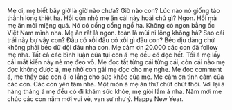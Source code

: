 Mẹ ơi, mẹ biết bây giờ là giờ nào chưa? Giờ nào con? Lúc nào nó giống táo thành lòng thiệt ha. Hồi còn nhỏ mẹ ăn cái này hoài chứ gì? Ngon. Hồi mà mẹ ăn mỏi miệng quá. Nó có cổng cổng ngổ ha. Không có ngon bằng ốc Việt Nam mình nha. Mẹ ăn rất là ngon. toàn là mùi ni lông không hả? Sao cái trái này bự vậy con? Đâu có xồi đâu có xồi gì đâu con? Béo dịu dàng chứ không phải béo dữ dội đâu nha con. Mẹ cảm ơn 20.000 các con đã follow mẹ nha. Tất cả các bình luận của tụi con á mẹ đều có đọc hết. Tối á mẹ lấy cái mắt kiến này nè mẹ đeo vô. Mẹ đọc tất từng cái từng cái, còn cái nào mẹ đọc không được á, mẹ nhờ con gái mẹ đọc cho mẹ nghe. Mẹ đọc comment á, mẹ thấy các con á lo lắng cho sức khỏe của mẹ. Mẹ cảm ơn tình cảm của các con. Các con yên tâm nha. Một món á mẹ ăn thử chút chút thôi. Với lại á hàng tháng á mẹ đều có đi khám sức khỏe, mẹ giỏi lắm á nha. Năm mới mẹ chúc các con năm mới vui vẻ, vạn sự như ý. Happy New Year.